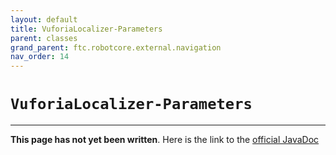 ```yaml
---
layout: default
title: VuforiaLocalizer-Parameters
parent: classes
grand_parent: ftc.robotcore.external.navigation
nav_order: 14
---
```

# `VuforiaLocalizer-Parameters`
---
**This page has not yet been written**. Here is the link to the [official JavaDoc](https://ftctechnh.github.io/ftc_app/doc/javadoc/org/firstinspires/ftc/robotcore/external/navigation/VuforiaLocalizer.Parameters.html)
        